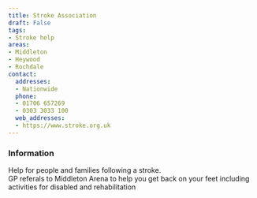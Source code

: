 ```yaml
---
title: Stroke Association
draft: False
tags:
- Stroke help
areas:
- Middleton
- Heywood
- Rochdale
contact:
  addresses:
  - Nationwide
  phone:
  - 01706 657269
  - 0303 3033 100
  web_addresses:
  - https://www.stroke.org.uk
---
```


### Information
Help for people and families following a stroke.  
GP referals to Middleton Arena to help you 
get back on your feet including activities for
disabled and rehabilitation
